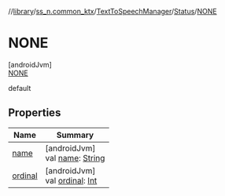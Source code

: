 //[library](../../../../../index.md)/[ss_n.common_ktx](../../../index.md)/[TextToSpeechManager](../../index.md)/[Status](../index.md)/[NONE](index.md)

# NONE

[androidJvm]\
[NONE](index.md)

default

## Properties

| Name | Summary |
|---|---|
| [name](../../-error/-u-n-k-n-o-w-n/index.md#-372974862%2FProperties%2F-435046686) | [androidJvm]<br>val [name](../../-error/-u-n-k-n-o-w-n/index.md#-372974862%2FProperties%2F-435046686): [String](https://kotlinlang.org/api/latest/jvm/stdlib/kotlin/-string/index.html) |
| [ordinal](../../-error/-u-n-k-n-o-w-n/index.md#-739389684%2FProperties%2F-435046686) | [androidJvm]<br>val [ordinal](../../-error/-u-n-k-n-o-w-n/index.md#-739389684%2FProperties%2F-435046686): [Int](https://kotlinlang.org/api/latest/jvm/stdlib/kotlin/-int/index.html) |
